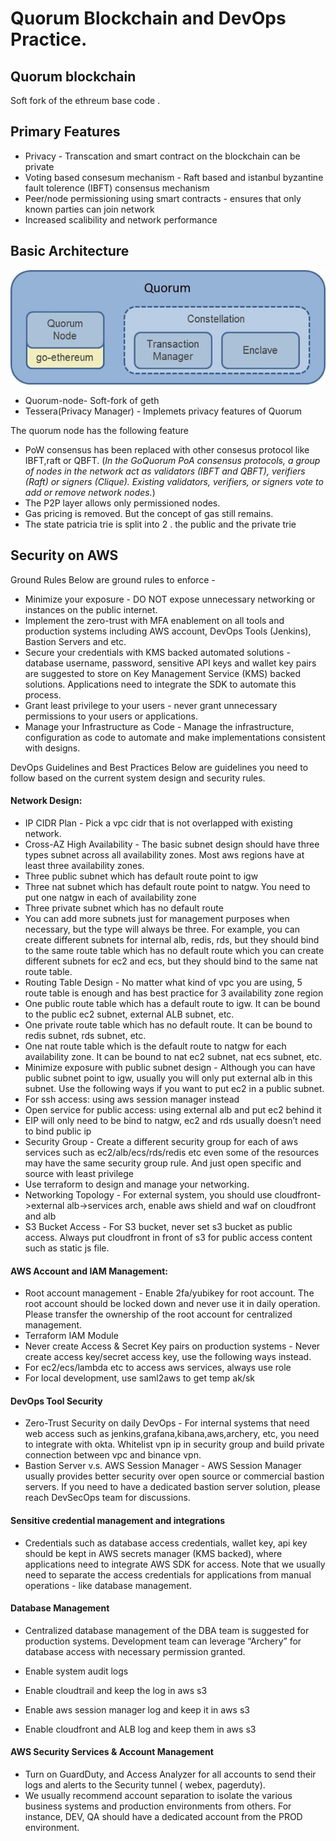 # Quorum Blockchain and DevOps Practice.

<h2> Quorum blockchain</h2>

Soft fork of the ethreum base code .

<h2>Primary Features</h2>

* Privacy - Transcation and smart contract on the blockchain can be private
* Voting based consesum mechanism - Raft based and istanbul byzantine fault tolerence (IBFT) consensus mechanism
* Peer/node permissioning using smart contracts - ensures that only known parties can join network
* Increased scalibility and network performance

<h2>Basic Architecture</h2>  

![images/basic_quorum_architecture.jpeg](images/basic_quorum_architecture.jpeg)

* Quorum-node- Soft-fork of geth
* Tessera(Privacy Manager) - Implemets privacy features of Quorum

The quorum node has the following feature

* PoW consensus has been replaced with other consesus protocol like IBFT,raft or QBFT. (_In the GoQuorum PoA consensus protocols, a group of nodes in the network act as validators (IBFT and QBFT), verifiers (Raft) or signers (Clique). Existing validators, verifiers, or signers vote to add or remove network nodes._)
* The P2P layer allows only permissioned nodes. 
* Gas pricing is removed. But the concept of gas still remains.
* The state patricia trie is split into 2 . the public and the private trie

<h2> Security on AWS</h2>

Ground Rules 
Below are ground rules to enforce - 
* Minimize your exposure - DO NOT expose unnecessary networking or instances on the public internet. 
* Implement the zero-trust with MFA enablement on all tools and production systems including AWS account, DevOps Tools (Jenkins), Bastion Servers and etc. 
* Secure your credentials with KMS backed automated solutions - database username, password, sensitive API keys and wallet key pairs are suggested to store on Key Management Service (KMS) backed solutions. Applications need to integrate the SDK to automate this process. 
* Grant least privilege to your users - never grant unnecessary permissions to your users or applications. 
* Manage your Infrastructure as Code -  Manage the infrastructure, configuration as code to automate and make implementations consistent with designs. 

DevOps Guidelines and Best Practices
Below are guidelines you need to follow based on the current system design and security rules. 
<h4>Network Design:</h4>

* IP CIDR Plan - Pick a vpc cidr that is not overlapped with existing network.
* Cross-AZ High Availability - The basic subnet design should have three types subnet across all availability zones. Most aws regions have at least three availability zones.
* Three public subnet which has default route point to igw
* Three nat subnet which has default route point to natgw. You need to put one natgw in each of availability zone
* Three private subnet which has no default route
* You can add more subnets just for management purposes when necessary, but the type will always be three. For example, you can create different subnets for internal alb, redis, rds, but they should bind to the same route table which has no default route which you can create different subnets for ec2 and ecs, but they should bind to the same nat route table.
* Routing Table Design - No matter what kind of vpc you are using, 5 route table is enough and has best practice for 3 availability zone region
* One public route table which has a default route to igw. It can be bound to the public ec2 subnet, external ALB subnet, etc.
* One private route table which has no default route. It can be bound to redis subnet, rds subnet, etc.
* One nat route table which is the default route to natgw for each availability zone. It can be bound to nat ec2 subnet, nat ecs subnet, etc.
* Minimize exposure with public subnet design - Although you can have public subnet point to igw, usually you will only put external alb in this subnet. Use the following ways if you want to put ec2 in a public subnet.
* For ssh access: using aws session manager instead
* Open service for public access: using external alb and put ec2 behind it
* EIP will only need to be bind to natgw, ec2 and rds usually doesn’t need to bind public ip
* Security Group - Create a different security group for each of aws services such as ec2/alb/ecs/rds/redis etc even some of the resources may have the same security group rule. And just open specific and source with least privilege
* Use terraform to design and manage your networking.
* Networking Topology - For external system, you should use cloudfront->external alb->services arch, enable aws shield and waf on cloudfront and alb
* S3 Bucket Access - For S3 bucket, never set s3 bucket as public access. Always put cloudfront in front of s3 for public access content such as static js file.

<h4>AWS Account and IAM Management:</h4>

* Root account management - Enable 2fa/yubikey for root account. The root account should be locked down and never use it in daily operation. Please transfer the ownership of the root account for centralized management. 
* Terraform IAM Module
* Never create Access & Secret Key pairs on production systems - Never create access key/secret access key, use the following ways instead.
* For ec2/ecs/lambda etc to access aws services, always use role
* For local development, use saml2aws to get temp ak/sk

<h4>DevOps Tool Security</h4>

* Zero-Trust Security on daily DevOps - For internal systems that need web access such as jenkins,grafana,kibana,aws,archery, etc, you need to integrate with okta. Whitelist vpn ip in security group and build private connection between vpc and binance vpn.
* Bastion Server v.s. AWS Session Manager - AWS Session Manager usually provides better security over open source or commercial bastion servers. If you need to have a dedicated bastion server solution, please reach DevSecOps team for discussions.

<h4>Sensitive credential management and integrations</h4>

* Credentials such as database access credentials, wallet key, api key should be kept in AWS secrets manager (KMS backed), where applications need to integrate AWS SDK for access.  Note that we usually need to separate the access credentials for applications from manual operations - like database management.


<h4>Database Management</h4>

* Centralized database management of the DBA team is suggested for production systems.  Development team can leverage “Archery” for database access with necessary permission granted.  

* Enable system audit logs 
* Enable cloudtrail and keep the log in aws s3
* Enable aws session manager log and keep it in aws s3
* Enable cloudfront and ALB log and keep them in aws s3


<h4>AWS Security Services & Account Management</h4>

* Turn on GuardDuty, and Access Analyzer for all accounts to send their logs and alerts to the Security tunnel ( webex, pagerduty).
* We usually recommend account separation to isolate the various business systems and production environments from others. For instance, DEV, QA should have a dedicated account from the PROD environment. 
